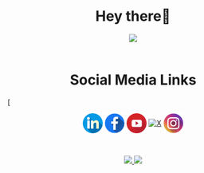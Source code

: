 <h1 align="center">Hey there👋</h1>
<div align="center"><img src="https://komarev.com/ghpvc/?username=rostom-baccar&color=blue"/></div>
<br />
<h1 align="center"><b>Social Media Links</b></h1>


[<p align="center"></b>
[<img align="center" src='./icons/linkedin.png' alt='linkedin' height='40'>](https://www.linkedin.com/in/rostom-baccar/) 
[<img align="center" src='./icons/facebook.png' alt='facebook' height='40'>](https://www.facebook.com/rostom.baccar/)
[<img align="center" src='./icons/youtube.png' alt='youtube' height='40'>](https://www.youtube.com/channel/UCctBSTVGlMJE0LlMX0aFO3w)
[<img align="center" src='https://seeklogo.com/images/T/twitter-x-logo-0339F999CF-seeklogo.com.png?v=638264860180000000' alt='X' height='40'>](https://twitter.com/rostom_baccar)
[<img align="center" src='./icons/instagram.png' alt='youtube' height='40'>](https://www.instagram.com/rostom.baccar/)</b>

<br>

<p align="center">
<a href="https://github.com/rostom-baccar">
  <img height="180em" src="https://github-readme-stats-eight-theta.vercel.app/api?username=rostom-baccar&show_icons=true&theme=radical&include_all_commits=true&count_private=true"/>
  <img height="180em" src="https://github-readme-stats-eight-theta.vercel.app/api/top-langs/?username=rostom-baccar&layout=compact&langs_count=8&theme=radical"/>
</a>
</p>
